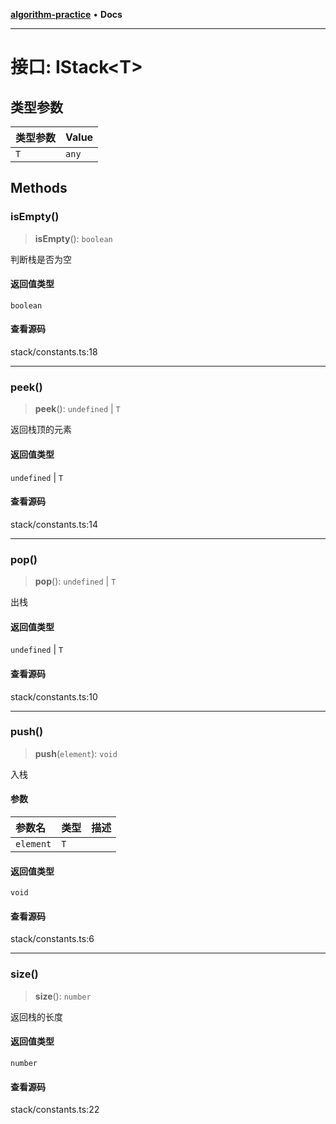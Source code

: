 [**algorithm-practice**](../README.md) • **Docs**

***

# 接口: IStack\<T\>

## 类型参数

| 类型参数 | Value |
| :------ | :------ |
| `T` | `any` |

## Methods

### isEmpty()

> **isEmpty**(): `boolean`

判断栈是否为空

#### 返回值类型

`boolean`

#### 查看源码

stack/constants.ts:18

***

### peek()

> **peek**(): `undefined` \| `T`

返回栈顶的元素

#### 返回值类型

`undefined` \| `T`

#### 查看源码

stack/constants.ts:14

***

### pop()

> **pop**(): `undefined` \| `T`

出栈

#### 返回值类型

`undefined` \| `T`

#### 查看源码

stack/constants.ts:10

***

### push()

> **push**(`element`): `void`

入栈

#### 参数

| 参数名 | 类型 | 描述 |
| :------ | :------ | :------ |
| `element` | `T` |  |

#### 返回值类型

`void`

#### 查看源码

stack/constants.ts:6

***

### size()

> **size**(): `number`

返回栈的长度

#### 返回值类型

`number`

#### 查看源码

stack/constants.ts:22
